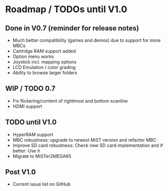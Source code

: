 Roadmap / TODOs until V1.0
==========================

Done in V0.7 (reminder for release notes)
-----------------------------------------

* Much better compatibility (games and demos) due to support for more MBCs
* Cartridge RAM support added
* Option menu works
* Joystick incl. mapping options
* LCD Emulation / color grading
* Ability to browse larger folders

WIP / TODO 0.7
--------------

* Fix flickering/content of rightmost and bottom scanline
* HDMI support

TODO until V1.0
---------------

* HyperRAM support
* MBC robustness: upgrade to newest MiST version and refactor MBC
* Improve SD card robustness: Check new SD card implementation
  and if better: Use it
* Migrate to MiSTer2MEGA65

Post V1.0
---------

* Current issue list on GitHub
